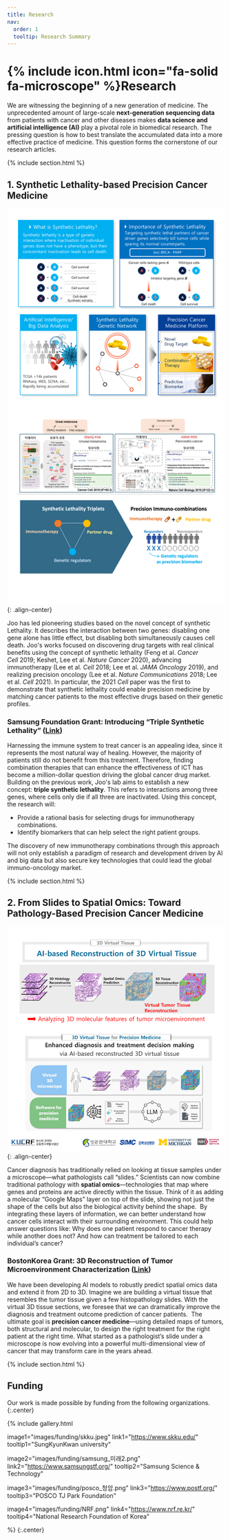 ```yaml
---
title: Research
nav:
  order: 1
  tooltip: Research Summary
---
```


# {% include icon.html icon="fa-solid fa-microscope" %}**Research**

We are witnessing the beginning of a new generation of medicine. The unprecedented amount of large-scale **next-generation sequencing data** from patients with cancer and other diseases makes **data science and artificial intelligence (AI)** play a pivotal role in biomedical research. The pressing question is how to best translate the accumulated data into a more effective practice of medicine. This question forms the cornerstone of our research articles.

{% include section.html %}

## **1. Synthetic Lethality-based Precision Cancer Medicine**
![Research Statement Image](/images/Research.Statement.v2.png){: .align-center}

Joo has led pioneering studies based on the novel concept of synthetic Lethality. It describes the interaction between two genes: disabling one gene alone has little effect, but disabling both simultaneously causes cell death. Joo's works focused on discovering drug targets with real clinical benefits using the concept of synthetic lethality (Feng et al. *Cancer Cell* 2019; Keshet, Lee et al. *Nature Cancer* 2020), advancing immunotherapy (Lee et al. *Cell* 2018; Lee et al. *JAMA Oncology* 2019), and realizing precision oncology (Lee et al. *Nature Communications* 2018; Lee et al. *Cell* 2021). In particular, the 2021 *Cell* paper was the first to demonstrate that synthetic lethality could enable precision medicine by matching cancer patients to the most effective drugs based on their genetic profiles. 

### **Samsung Foundation Grant: Introducing “Triple Synthetic Lethality”** ([Link](https://www.samsungstf.org/ssrfPr/researcher/viewResearcher.do?idx=715))

Harnessing the immune system to treat cancer is an appealing idea, since it represents the most natural way of healing. However, the majority of patients still do not benefit from this treatment. Therefore, finding combination therapies that can enhance the effectiveness of ICT has become a million-dollar question driving the global cancer drug market. Building on the previous work, Joo's lab aims to establish a new concept: **triple synthetic lethality**. This refers to interactions among three genes, where cells only die if all three are inactivated. Using this concept, the research will:

- Provide a rational basis for selecting drugs for immunotherapy combinations.
- Identify biomarkers that can help select the right patient groups.

The discovery of new immunotherapy combinations through this approach will not only establish a paradigm of research and development driven by AI and big data but also secure key technologies that could lead the global immuno-oncology market.

{% include section.html %}

## **2. From Slides to Spatial Omics: Toward Pathology-Based Precision Cancer Medicine**
![Research Statement Image](/images/Research.Statement.v2-2.png){: .align-center}

Cancer diagnosis has traditionally relied on looking at tissue samples under a microscope—what pathologists call “slides.” Scientists can now combine traditional pathology with **spatial omics**—technologies that map where genes and proteins are active directly within the tissue. Think of it as adding a molecular “Google Maps” layer on top of the slide, showing not just the shape of the cells but also the biological activity behind the shape. 
By integrating these layers of information, we can better understand how cancer cells interact with their surrounding environment. This could help answer questions like: Why does one patient respond to cancer therapy while another does not? And how can treatment be tailored to each individual’s cancer?

### **BostonKorea Grant: 3D Reconstruction of Tumor Microenvironment Characterization** ([Link](https://kucrf.org/))

We have been developing AI models to robustly predict spatial omics data and extend it from 2D to 3D. Imagine we are building a virtual tissue that resembles the tumor tissue given a few histopathology slides. With the virtual 3D tissue sections, we foresee that we can dramatically improve the diagnosis and treatment outcome prediction of cancer patients. 
The ultimate goal is **precision cancer medicine**—using detailed maps of tumors, both structural and molecular, to design the right treatment for the right patient at the right time. What started as a pathologist’s slide under a microscope is now evolving into a powerful multi-dimensional view of cancer that may transform care in the years ahead.

{% include section.html %}

## **Funding**

Our work is made possible by funding from the following organizations.
{:.center}

{%
  include gallery.html

  image1="images/funding/skku.jpeg"
  link1="https://www.skku.edu/"
  tooltip1="SungKyunKwan university"
  
  image2="images/funding/samsung_미래2.png"
  link2="https://www.samsungstf.org/"
  tooltip2="Samsung Science & Technology"

  image3="images/funding/posco_청암.png"
  link3="https://www.postf.org/"
  tooltip3="POSCO TJ Park Foundation"

  image4="images/funding/NRF.png"
  link4="https://www.nrf.re.kr/"
  tooltip4="National Research Foundation of Korea"

%}
{:.center}